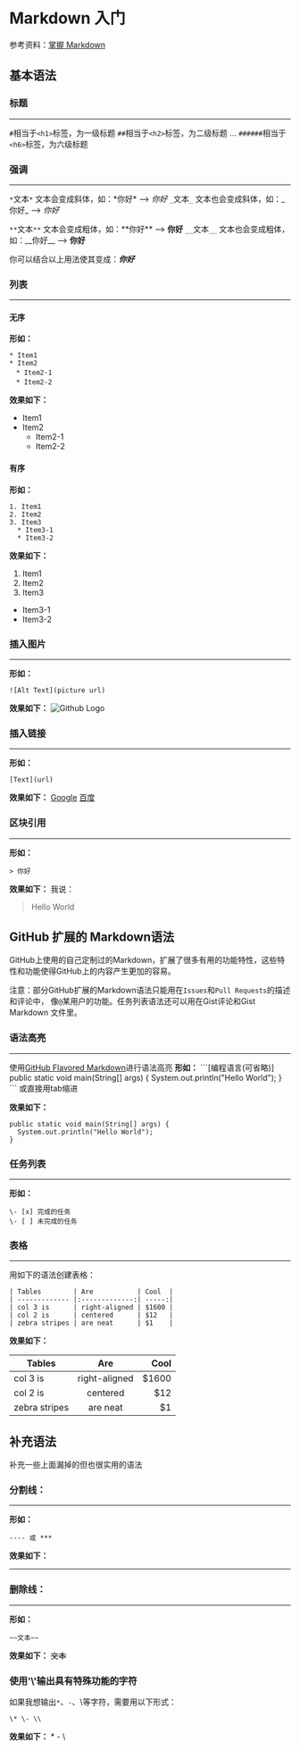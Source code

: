 # Markdown 入门
参考资料：[掌握 Markdown](http://jingxuan.io/markdown/?hmsr=toutiao.io&utm_medium=toutiao.io&utm_source=toutiao.io)
## 基本语法
### 标题
____
`#`相当于`<h1>`标签，为一级标题
`##`相当于`<h2>`标签，为二级标题
...
`######`相当于`<h6>`标签，为六级标题

### 强调
____
`*`文本`*`  文本会变成斜体，如：\*你好\* --> *你好*
`_`文本`_` 文本也会变成斜体，如：\_你好\_ --> _你好_

`**`文本`**` 文本会变成粗体，如：\*\*你好\*\* --> **你好**
`__`文本`__` 文本也会变成粗体，如：\_\_你好\_\_ --> __你好__

你可以结合以上用法使其变成：***你好***

### 列表
____
#### 无序
**形如：**
```
* Item1
* Item2
　* Item2-1
　* Item2-2
```

**效果如下：**
* Item1
* Item2
  * Item2-1
  * Item2-2

#### 有序
**形如：**
```
1. Item1
2. Item2
3. Item3
  * Item3-1
  * Item3-2
```

**效果如下：**
1. Item1
2. Item2
3. Item3
  * Item3-1
  * Item3-2

### 插入图片
____
**形如：**
```
![Alt Text](picture url)
```
**效果如下：**
![Github Logo](https://assets-cdn.github.com/images/modules/dashboard/bootcamp/octocat_fork.png)

### 插入链接
----
**形如：**
```
[Text](url)
```

**效果如下：**
[Google](www.google.com)
[百度](www.baidu.com)

### 区块引用
----
**形如：**
```
> 你好
```
**效果如下：**
我说：
> Hello World

## GitHub 扩展的 Markdown语法
GitHub上使用的自己定制过的Markdown，扩展了很多有用的功能特性，这些特性和功能使得GitHub上的内容产生更加的容易。

注意：部分GitHub扩展的Markdown语法只能用在`Issues`和`Pull Requests`的描述和评论中， 像`@`某用户的功能。任务列表语法还可以用在Gist评论和Gist Markdown 文件里。

### 语法高亮
____
使用[GitHub Flavored Markdown](https://help.github.com/articles/github-flavored-markdown)进行语法高亮
**形如：**
\`\`\`\[编程语言(可省略)]
public static void main(String[] args) {
  System.out.println("Hello World");
}
\`\`\`
或直接用tab缩进

**效果如下：**
```[java]
public static void main(String[] args) {
  System.out.println("Hello World");
}
```

### 任务列表
____
**形如：**
```
\- [x] 完成的任务
\- [ ] 未完成的任务
```

### 表格
____
用如下的语法创建表格：
```
| Tables        | Are           | Cool  |
| ------------- |:-------------:| -----:|
| col 3 is      | right-aligned | $1600 |
| col 2 is      | centered      | $12   |
| zebra stripes | are neat      | $1    |
```
**效果如下：**

| Tables | Are | Cool |
| ------------- |:-------------:| -----:|
| col 3 is | right-aligned | $1600 |
| col 2 is | centered | $12 |
| zebra stripes | are neat | $1 |

## 补充语法
补充一些上面漏掉的但也很实用的语法
### 分割线：
____
**形如：**
```
---- 或 ***
```
**效果如下：**
***

### 删除线：
----
**形如：**
```
~~文本~~
```
**效果如下：**
~~文本~~

### 使用'\\'输出具有特殊功能的字符
如果我想输出`*`、`-`、\\等字符，需要用以下形式：
```
\* \- \\
```
**效果如下：**
\* \- \\

